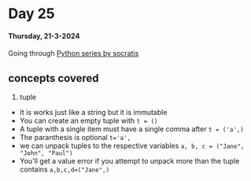 # Day 25

#### Thursday, 21-3-2024

Going through [ Python series by socratis]('https://www.youtube.com/watch?v=iAzShkKzpJo&list=PLi01XoE8jYohWFPpC17Z-wWhPOSuh8Er-&index=3')

## concepts covered

1. tuple

- It is works just like a string but it is immutable
- You can create an empty tuple with `t = ()`
- A tuple with a single item must have a single comma after `t = ('a',)`
- The paranthesis is optional `t='a',`
- we can unpack tuples to the respective variables `a, b, c = ("Jane", "John", "Paul")`
- You'll get a value error if you attempt to unpack more than the tuple contains `a,b,c,d=("Jane",)`

